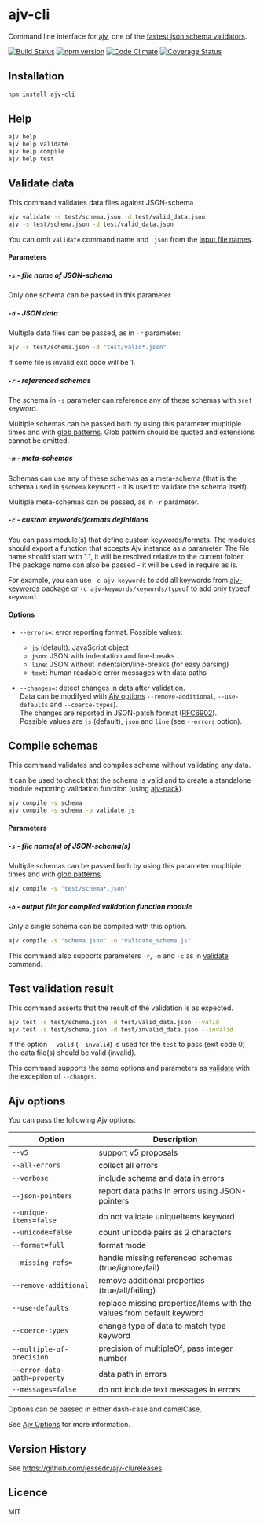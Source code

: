 # ajv-cli

Command line interface for [ajv](https://github.com/epoberezkin/ajv), one of the [fastest json schema validators](https://github.com/ebdrup/json-schema-benchmark).

[![Build Status](https://travis-ci.org/jessedc/ajv-cli.svg?branch=master)](https://travis-ci.org/jessedc/ajv-cli)
[![npm version](https://badge.fury.io/js/ajv-cli.svg)](https://www.npmjs.com/package/ajv-cli)
[![Code Climate](https://codeclimate.com/github/epoberezkin/ajv-cli/badges/gpa.svg)](https://codeclimate.com/github/epoberezkin/ajv-cli)
[![Coverage Status](https://coveralls.io/repos/github/jessedc/ajv-cli/badge.svg?branch=master)](https://coveralls.io/github/jessedc/ajv-cli?branch=master)


## Installation

```sh
npm install ajv-cli
```

## Help

```sh
ajv help
ajv help validate
ajv help compile
ajv help test
```


## Validate data

This command validates data files against JSON-schema

```sh
ajv validate -s test/schema.json -d test/valid_data.json
ajv -s test/schema.json -d test/valid_data.json
```

You can omit `validate` command name and `.json` from the [input file names](https://nodejs.org/api/modules.html#modules_file_modules). 


#### Parameters

##### `-s` - file name of JSON-schema

Only one schema can be passed in this parameter


##### `-d` - JSON data

Multiple data files can be passed, as in `-r` parameter:

```sh
ajv -s test/schema.json -d "test/valid*.json"
```

If some file is invalid exit code will be 1.


##### `-r` - referenced schemas

The schema in `-s` parameter can reference any of these schemas with `$ref` keyword.

Multiple schemas can be passed both by using this parameter mupltiple times and with [glob patterns](https://github.com/isaacs/node-glob#glob-primer). Glob pattern should be quoted and extensions cannot be omitted.


##### `-m` - meta-schemas

Schemas can use any of these schemas as a meta-schema (that is the schema used in `$schema` keyword - it is used to validate the schema itself).

Multiple meta-schemas can be passed, as in `-r` parameter.


##### `-c` - custom keywords/formats definitions

You can pass module(s) that define custom keywords/formats. The modules should export a function that accepts Ajv instance as a parameter. The file name should start with ".", it will be resolved relative to the current folder. The package name can also be passed - it will be used in require as is.

For example, you can use `-c ajv-keywords` to add all keywords from [ajv-keywords](https://github.com/epoberezkin/ajv-keywords) package or `-c ajv-keywords/keywords/typeof` to add only typeof keyword.


#### Options

- `--errors=`: error reporting format. Possible values:
    - `js` (default): JavaScript object
    - `json`: JSON with indentation and line-breaks
    - `line`: JSON without indentaion/line-breaks (for easy parsing)
    - `text`: human readable error messages with data paths

- `--changes=`: detect changes in data after validation.<br>
    Data can be modifyed with [Ajv options](#ajv-options) `--remove-additional`, `--use-defaults` and `--coerce-types`).<br>
    The changes are reported in JSON-patch format ([RFC6902](https://tools.ietf.org/html/rfc6902)).<br>
    Possible values are `js` (default), `json` and `line` (see `--errors` option).


## Compile schemas

This command validates and compiles schema without validating any data.

It can be used to check that the schema is valid and to create a standalone module exporting validation function (using [ajv-pack](https://github.com/epoberezkin/ajv-pack)).

```sh
ajv compile -s schema
ajv compile -s schema -o validate.js
```

#### Parameters

##### `-s` - file name(s) of JSON-schema(s)

Multiple schemas can be passed both by using this parameter mupltiple times and with [glob patterns](https://github.com/isaacs/node-glob#glob-primer).

```sh
ajv compile -s "test/schema*.json"
```


##### `-o` - output file for compiled validation function module

Only a single schema can be compiled with this option.

```sh
ajv compile -s "schema.json" -o "validate_schema.js"
```

This command also supports parameters `-r`, `-m` and `-c` as in [validate](#validate-data) command.


## Test validation result

This command asserts that the result of the validation is as expected.

```sh
ajv test -s test/schema.json -d test/valid_data.json --valid
ajv test -s test/schema.json -d test/invalid_data.json --invalid
```

If the option `--valid` (`--invalid`) is used for the `test` to pass (exit code 0) the data file(s) should be valid (invalid).

This command supports the same options and parameters as [validate](#validate-data) with the exception of `--changes`.


## Ajv options

You can pass the following Ajv options:

|Option|Description|
|---|---|
|`--v5`|support v5 proposals|
|`--all-errors`|collect all errors|
|`--verbose`|include schema and data in errors|
|`--json-pointers`|report data paths in errors using JSON-pointers|
|`--unique-items=false`|do not validate uniqueItems keyword|
|`--unicode=false`|count unicode pairs as 2 characters|
|`--format=full`|format mode|
|`--missing-refs=`|handle missing referenced schemas (true/ignore/fail)|
|`--remove-additional`|remove additional properties (true/all/failing)|
|`--use-defaults`|replace missing properties/items with the values from default keyword|
|`--coerce-types`|change type of data to match type keyword|
|`--multiple-of-precision`|precision of multipleOf, pass integer number|
|`--error-data-path=property`|data path in errors|
|`--messages=false`|do not include text messages in errors|

Options can be passed in either dash-case and camelCase.

See [Ajv Options](https://github.com/epoberezkin/ajv#options) for more information.


## Version History

See https://github.com/jessedc/ajv-cli/releases


## Licence

MIT
